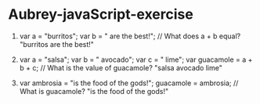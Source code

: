 # Aubrey-javaScript-exercise


1.  var a = "burritos";
    var b = " are the best!";
    // What does a + b equal? "burritos are the best!"

2. var a = "salsa";
   var b = " avocado";
   var c = " lime";
   var guacamole = a + b + c;
   // What is the value of guacamole? "salsa avocado lime"

3. var ambrosia = "is the food of the gods!";
   guacamole = ambrosia;
   // What is guacamole? "is the food of the gods!"
